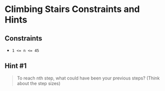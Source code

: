 # Climbing Stairs Constraints and Hints

## Constraints
-   `1 <= n <= 45`

## Hint #1
> To reach nth step, what could have been your previous steps? (Think about the step sizes)